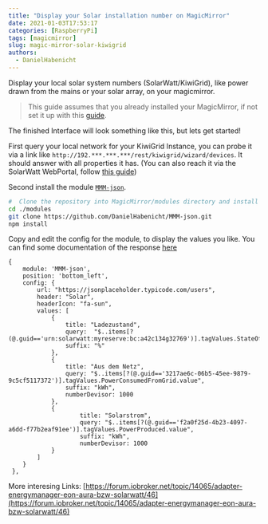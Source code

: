 ```yaml
---
title: "Display your Solar installation number on MagicMirror"
date: 2021-01-03T17:53:17
categories: [RaspberryPi]
tags: [magicmirror]
slug: magic-mirror-solar-kiwigrid
authors:
  - DanielHabenicht
---
```


Display your local solar system numbers (SolarWatt/KiwiGrid), like power drawn from the mains or your solar array, on your magicmirror.

<!-- more -->

> This guide assumes that you already installed your MagicMirror, if not set it up with this [guide](https://docs.magicmirror.builders/getting-started/installation.html).

The finished Interface will look something like this, but lets get started!

First query your local network for your KiwiGrid Instance, you can probe it via a link like `http://192.***.***.***/rest/kiwigrid/wizard/devices`. It should answer with all properties it has.
(You can also reach it via the SolarWatt WebPortal, follow [this guide]())

Second install the module [`MMM-json`](https://github.com/DanielHabenicht/MMM-json).

```bash
#  Clone the repository into MagicMirror/modules directory and install the dependencies
cd ./modules
git clone https://github.com/DanielHabenicht/MMM-json.git
npm install
```

Copy and edit the config for the module, to display the values you like.
You can find some documentation of the response [here](https://www.loxwiki.eu/display/LOX/Solarwatt+MyReserve)

```jsonc
{
	module: 'MMM-json',
	position: 'bottom_left',
	config: {
		url: "https://jsonplaceholder.typicode.com/users",
		header: "Solar",
		headerIcon: "fa-sun",
		values: [
			{
				title: "Ladezustand",
				query:  "$..items[?(@.guid=='urn:solarwatt:myreserve:bc:a42c134g32769')].tagValues.StateOfCharge.value",
				suffix: "%"
			},
			{
				title: "Aus dem Netz",
				query: "$..items[?(@.guid=='3217ae6c-06b5-45ee-9879-9c5cf5117372')].tagValues.PowerConsumedFromGrid.value",
				suffix: "kWh",
				numberDevisor: 1000
			},
			{
					title: "Solarstrom",
					query: "$..items[?(@.guid=='f2a0f25d-4b23-4097-a6dd-f77b2eaf91ee')].tagValues.PowerProduced.value",
					suffix: "kWh",
					numberDevisor: 1000
			}
		]
	}
 },
```

More interesing Links:
[https://forum.iobroker.net/topic/14065/adapter-energymanager-eon-aura-bzw-solarwatt/46](https://forum.iobroker.net/topic/14065/adapter-energymanager-eon-aura-bzw-solarwatt/46)

